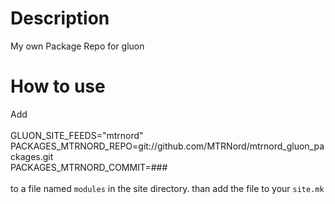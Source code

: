Description
============
My own Package Repo for gluon

How to use
============
Add<br><br>
GLUON_SITE_FEEDS="mtrnord"<br>
PACKAGES_MTRNORD_REPO=git://github.com/MTRNord/mtrnord_gluon_packages.git<br>
PACKAGES_MTRNORD_COMMIT=###<br><br>
to a file named ``modules`` in the site directory.
than add the file to your ``site.mk``
